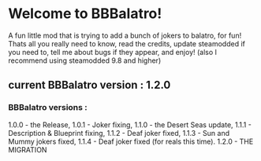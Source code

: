 # Welcome to BBBalatro!
A fun little mod that is trying to add a bunch of jokers to balatro, for fun! Thats all you really need to know, read the credits, update steamodded if you need to, tell me about bugs if they appear, and enjoy!
(also I recommend using steamodded 9.8 and higher)

## current BBBalatro version : 1.2.0

### BBBalatro versions :
1.0.0 - the Release,
1.0.1 - Joker fixing,
1.1.0 - the Desert Seas update,
1.1.1 - Description & Blueprint fixing,
1.1.2 - Deaf joker fixed,
1.1.3 - Sun and Mummy jokers fixed,
1.1.4 - Deaf joker fixed (for reals this time).
1.2.0 - THE MIGRATION
